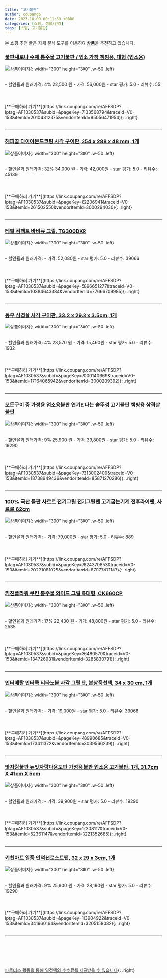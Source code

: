 ```yaml
---
title: "고기불판"
author: coupang6
date: 2023-10-09 00:11:59 +0800
categories: [쇼핑, 생활/건강]
tags: [쇼핑, 고기불판]
---
```


본 쇼핑 추천 글은 자체 분석 도구를 이용하여 [**상품**](https://link.coupang.com/a/bao1ui)을 추천하고 있습니다.

### [불판새로나 수제 통주물 고기불판 / 업소 가정 캠핑용, 대형 (업소용)](https://link.coupang.com/re/AFFSDP?lptag=AF1030537&subid=&pageKey=7133568794&traceid=V0-153&itemId=20104312375&vendorItemId=85056471954)

![상품이미지](https://thumbnail8.coupangcdn.com/thumbnails/remote/230x230ex/image/vendor_inventory/1f26/bbec8feb16a7a6e747303f5d1aa32c27e413ad791bacfdc0003a054e40d7.png){: width="300" height="300" .w-50 .left}


<br>
- 할인율과 원래가격: 4%  22,500   원
- 가격: 56,000원
- star 평가: 5.0
- 리뷰수: 55
<br>
<br>
<br>
<br>
[**구매하러 가기**](https://link.coupang.com/re/AFFSDP?lptag=AF1030537&subid=&pageKey=7133568794&traceid=V0-153&itemId=20104312375&vendorItemId=85056471954){: .right}
<br>
<br>

---

### [해피콜 다이아몬드코팅 사각 구이판, 354 x 288 x 48 mm, 1개](https://link.coupang.com/re/AFFSDP?lptag=AF1030537&subid=&pageKey=82206941&traceid=V0-153&itemId=261502550&vendorItemId=3000294030)

![상품이미지](https://thumbnail7.coupangcdn.com/thumbnails/remote/230x230ex/image/retail/images/665994445590280-5aad459b-0fba-4a23-9229-24b7186c8b18.jpg){: width="300" height="300" .w-50 .left}


<br>
- 할인율과 원래가격: 32%  34,000   원
- 가격: 42,000원
- star 평가: 5.0
- 리뷰수: 45139
<br>
<br>
<br>
<br>
[**구매하러 가기**](https://link.coupang.com/re/AFFSDP?lptag=AF1030537&subid=&pageKey=82206941&traceid=V0-153&itemId=261502550&vendorItemId=3000294030){: .right}
<br>
<br>

---

### [테팔 컴팩트 바비큐 그릴, TG300DKR](https://link.coupang.com/re/AFFSDP?lptag=AF1030537&subid=&pageKey=5896651277&traceid=V0-153&itemId=10384643384&vendorItemId=77666709985)

![상품이미지](https://thumbnail7.coupangcdn.com/thumbnails/remote/230x230ex/image/retail/images/2982832196204767-f781b47e-e63f-44e1-a1ce-bf288fac365d.jpg){: width="300" height="300" .w-50 .left}


<br>
- 할인율과 원래가격: 
- 가격: 52,080원
- star 평가: 5.0
- 리뷰수: 39066
<br>
<br>
<br>
<br>
[**구매하러 가기**](https://link.coupang.com/re/AFFSDP?lptag=AF1030537&subid=&pageKey=5896651277&traceid=V0-153&itemId=10384643384&vendorItemId=77666709985){: .right}
<br>
<br>

---

### [동우 삼겹살 사각 구이판, 33.2 x 29.8 x 3.5cm, 1개](https://link.coupang.com/re/AFFSDP?lptag=AF1030537&subid=&pageKey=7000140669&traceid=V0-153&itemId=17164065942&vendorItemId=3000209392)

![상품이미지](https://thumbnail10.coupangcdn.com/thumbnails/remote/230x230ex/image/retail/images/5035190119517096-90f00680-973a-4c0f-a22c-b3ce764db7b3.jpg){: width="300" height="300" .w-50 .left}


<br>
- 할인율과 원래가격: 4%  23,570   원
- 가격: 15,460원
- star 평가: 5.0
- 리뷰수: 1932
<br>
<br>
<br>
<br>
[**구매하러 가기**](https://link.coupang.com/re/AFFSDP?lptag=AF1030537&subid=&pageKey=7000140669&traceid=V0-153&itemId=17164065942&vendorItemId=3000209392){: .right}
<br>
<br>

---

### [모든구이 중 가정용 업소용불판 연기안나는 솥뚜껑 고기불판 캠핑용 삼겹살불판](https://link.coupang.com/re/AFFSDP?lptag=AF1030537&subid=&pageKey=7313002409&traceid=V0-153&itemId=18738949436&vendorItemId=85871270286)

![상품이미지](https://thumbnail7.coupangcdn.com/thumbnails/remote/230x230ex/image/vendor_inventory/fd53/f5d0c768ebf04df69c5357ccebf4bc5abe4ebe2ef238f75c8948937281e9.jpg){: width="300" height="300" .w-50 .left}


<br>
- 할인율과 원래가격: 9%  25,900   원
- 가격: 39,800원
- star 평가: 5.0
- 리뷰수: 19290
<br>
<br>
<br>
<br>
[**구매하러 가기**](https://link.coupang.com/re/AFFSDP?lptag=AF1030537&subid=&pageKey=7313002409&traceid=V0-153&itemId=18738949436&vendorItemId=85871270286){: .right}
<br>
<br>

---

### [100% 국산 돌판 사르르 전기그릴 전기그릴팬 고기굽는기계 전후라이팬, 사르르 62cm](https://link.coupang.com/re/AFFSDP?lptag=AF1030537&subid=&pageKey=7624370853&traceid=V0-153&itemId=20221081025&vendorItemId=87077471147)

![상품이미지](https://thumbnail8.coupangcdn.com/thumbnails/remote/230x230ex/image/vendor_inventory/ace5/8fc4c034c163edb44722092f517aa2f38bedff825cfe9e126907cfe8890f.jpg){: width="300" height="300" .w-50 .left}


<br>
- 할인율과 원래가격: 
- 가격: 79,000원
- star 평가: 5.0
- 리뷰수: 889
<br>
<br>
<br>
<br>
[**구매하러 가기**](https://link.coupang.com/re/AFFSDP?lptag=AF1030537&subid=&pageKey=7624370853&traceid=V0-153&itemId=20221081025&vendorItemId=87077471147){: .right}
<br>
<br>

---

### [키친플라워 쿠킨 통주물 와이드 그릴 특대형, CK660CP](https://link.coupang.com/re/AFFSDP?lptag=AF1030537&subid=&pageKey=36480570&traceid=V0-153&itemId=134726931&vendorItemId=3285830791)

![상품이미지](https://thumbnail6.coupangcdn.com/thumbnails/remote/230x230ex/image/retail/images/7118244215309739-49f713f5-7df1-4ca1-85de-ffc36e9e4eeb.jpg){: width="300" height="300" .w-50 .left}


<br>
- 할인율과 원래가격: 17%  22,430   원
- 가격: 48,800원
- star 평가: 5.0
- 리뷰수: 2535
<br>
<br>
<br>
<br>
[**구매하러 가기**](https://link.coupang.com/re/AFFSDP?lptag=AF1030537&subid=&pageKey=36480570&traceid=V0-153&itemId=134726931&vendorItemId=3285830791){: .right}
<br>
<br>

---

### [인터메탈 인터쿡 티타노블 사각 그릴 판, 본상품선택, 34 x 30 cm, 1개](https://link.coupang.com/re/AFFSDP?lptag=AF1030537&subid=&pageKey=48990685&traceid=V0-153&itemId=173411372&vendorItemId=3039566239)

![상품이미지](https://thumbnail9.coupangcdn.com/thumbnails/remote/230x230ex/image/retail/images/2016/08/03/16/4/a3e743c1-cfb0-45ba-8a5e-d956b987b039.jpg){: width="300" height="300" .w-50 .left}


<br>
- 할인율과 원래가격: 
- 가격: 19,000원
- star 평가: 5.0
- 리뷰수: 39066
<br>
<br>
<br>
<br>
[**구매하러 가기**](https://link.coupang.com/re/AFFSDP?lptag=AF1030537&subid=&pageKey=48990685&traceid=V0-153&itemId=173411372&vendorItemId=3039566239){: .right}
<br>
<br>

---

### [맛자랑불판 뉴맛자랑다용도판 가정용 불판 업소용 고기불판, 1개, 31.7cm X 41cm X 5cm](https://link.coupang.com/re/AFFSDP?lptag=AF1030537&subid=&pageKey=12308117&traceid=V0-153&itemId=52361147&vendorItemId=3221352685)

![상품이미지](https://thumbnail9.coupangcdn.com/thumbnails/remote/230x230ex/image/vendor_inventory/images/2017/07/31/13/6/4de360cb-5067-4075-870f-16f11e94471d.png){: width="300" height="300" .w-50 .left}


<br>
- 할인율과 원래가격: 
- 가격: 39,900원
- star 평가: 5.0
- 리뷰수: 19290
<br>
<br>
<br>
<br>
[**구매하러 가기**](https://link.coupang.com/re/AFFSDP?lptag=AF1030537&subid=&pageKey=12308117&traceid=V0-153&itemId=52361147&vendorItemId=3221352685){: .right}
<br>
<br>

---

### [키친아트 일품 인덕션로스트팬, 32 x 29 x 3cm, 1개](https://link.coupang.com/re/AFFSDP?lptag=AF1030537&subid=&pageKey=113904922&traceid=V0-153&itemId=341960164&vendorItemId=3205158082)

![상품이미지](https://thumbnail10.coupangcdn.com/thumbnails/remote/230x230ex/image/product/image/vendoritem/2018/12/13/3205158082/a79558c6-9760-4668-917c-6b5697c91691.jpg){: width="300" height="300" .w-50 .left}


<br>
- 할인율과 원래가격: 9%  25,900   원
- 가격: 28,190원
- star 평가: 5.0
- 리뷰수: 19290
<br>
<br>
<br>
<br>
[**구매하러 가기**](https://link.coupang.com/re/AFFSDP?lptag=AF1030537&subid=&pageKey=113904922&traceid=V0-153&itemId=341960164&vendorItemId=3205158082){: .right}
<br>
<br>

---
<br><br><br><br><br> [파트너스 활동을 통해 일정액의 수수료를 제공받을 수 있습니다](https://link.coupang.com/a/bao1ui){: .right}